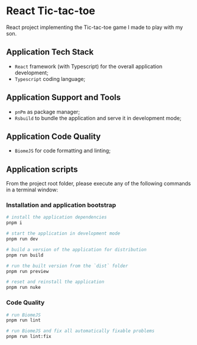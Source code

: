# React Tic-tac-toe

React project implementing the Tic-tac-toe game I made to play with my son.

## Application Tech Stack

-   `React` framework (with Typescript) for the overall application development;
-   `Typescript` coding language;

## Application Support and Tools

-   `pnPm` as package manager;
-   `Rsbuild` to bundle the application and serve it in development mode;

## Application Code Quality

-   `BiomeJS` for code formatting and linting;

## Application scripts

From the project root folder, please execute any of the following commands in a terminal window:

### Installation and application bootstrap

```bash
# install the application dependencies
pnpm i

# start the application in development mode
pnpm run dev

# build a version of the application for distribution
pnpm run build

# run the built version from the `dist` folder
pnpm run preview

# reset and reinstall the application
pnpm run nuke
```

### Code Quality

```bash
# run BiomeJS
pnpm run lint

# run BiomeJS and fix all automatically fixable problems
pnpm run lint:fix
```
